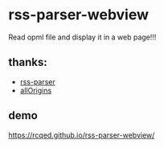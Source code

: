 # rss-parser-webview
Read opml file and display it in a web page!!!

## thanks:

- [rss-parser](https://github.com/rbren/rss-parser)
- [allOrigins](https://github.com/gnuns/allOrigins)

## demo

https://rcqed.github.io/rss-parser-webview/
